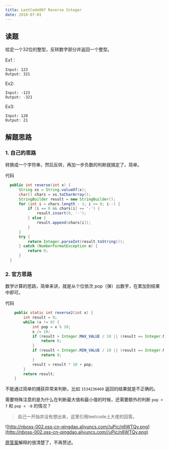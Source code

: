```yaml
---
title: LeetCode007 Reverse Integer
date: 2018-07-01
---
```


## 读题

给定一个32位的整型，反转数字部分并返回一个整型。

Ex1：

```
Input: 123
Output: 321
```

Ex2:

```
Input: -123
Output: -321
```

Ex3:

```
Input: 120
Output: 21
```

## 解题思路

### 1. 自己的思路

转换成一个字符串，然后反转，再加一步负数的判断就搞定了，简单。

代码

```java
  public int reverse(int x) {
      String xs = String.valueOf(x);
      char[] chars = xs.toCharArray();
      StringBuilder result = new StringBuilder();
      for (int i = chars.length - 1; i >= 0; i--) {
          if (i == 0 && chars[i] == '-') {
              result.insert(0, '-');
          } else {
              result.append(chars[i]);
          }
      }
      try {
          return Integer.parseInt(result.toString());
      } catch (NumberFormatException e) {
          return 0;
      }
  }
```

### 2. 官方思路

数学计算的思路，简单来讲，就是从个位依次 pop（弹）出数字，在累加到结果中即可。

代码

```java
    public static int reverse2(int x) {
        int result = 0;
        while (x != 0) {
            int pop = x % 10;
            x /= 10;
            if (result > Integer.MAX_VALUE / 10 || (result == Integer.MAX_VALUE / 10 && pop > 7)) {
                return 0;
            }
            if (result < Integer.MIN_VALUE / 10 || (result == Integer.MIN_VALUE / 10 && pop < -8)) {
                return 0;
            }
            result = result * 10 + pop;
        }
        return result;
    }
```

不能通过简单的捕获异常来判断，比如 `1534236469` 返回的结果就是不正确的。

需要特殊注意的是为什么在判断最大值和最小值的时候，还需要额外的判断 `pop > 7` 和 `pop < -8` 的情况？

> 自己一开始并没有想出来，这里引用leetcode上大佬的回答。

![http://nboss-002.oss-cn-qingdao.aliyuncs.com//uPic/n6WTQy.png](http://nboss-002.oss-cn-qingdao.aliyuncs.com//uPic/n6WTQy.png)

[原答案](https://leetcode.com/problems/reverse-integer/solution/)解释的很清楚了，不再赘述。
